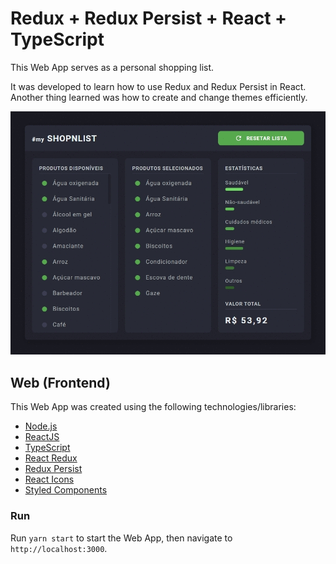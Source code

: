 # Redux + Redux Persist + React + TypeScript

This Web App serves as a personal shopping list. 

It was developed to learn how to use Redux and Redux Persist in React. Another thing learned was how to create and change themes efficiently.

![](https://raw.githubusercontent.com/Henrickqt/redux-reduxpersist-react-typescript/master/assets/myshopnlist.gif)

## Web (Frontend)

This Web App was created using the following technologies/libraries:
- [Node.js](https://nodejs.org/en/)
- [ReactJS](https://reactjs.org/)
- [TypeScript](https://www.typescriptlang.org/)
- [React Redux](https://react-redux.js.org/)
- [Redux Persist](https://github.com/rt2zz/redux-persist)
- [React Icons](https://react-icons.github.io/react-icons/)
- [Styled Components](https://styled-components.com/)

### Run
Run `yarn start` to start the Web App, then navigate to `http://localhost:3000`.

